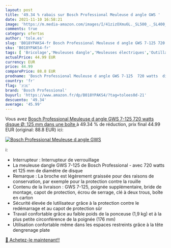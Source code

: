 ```yaml
---
layout: post
title: '49.34 % rabais sur Bosch Professional Meuleuse d angle GWS '
date: 2021-11-10 16:58:21
image: 'https://m.media-amazon.com/images/I/41zizOXmu6L._SL500_._SL400_.jpg'
comments: true
category: ofertas
author: 'tole.es'
slug: 'B018YPAKS4-fr Bosch Professional Meuleuse d angle GWS 7-125 720 watts...'
sku: 'B018YPAKS4-fr'
tags: [ 'Bricolage','Meuleuses dangle','Meuleuses électriques','Outillage à main et électroportatif','Outillage électroportatif','bosch professional', ]
actualPrice: 44.99 EUR
currency: EUR
price: 44.99
comparePrice: 88.8 EUR
prodname: 'Bosch Professional Meuleuse d angle GWS 7-125  720 watts  disque Ø: 125 mm  dans une boîte '
country: 'fr'
flag: '🇫🇷'
brand: 'Bosch Professional'
buyurl: 'https://www.amazon.fr/dp/B018YPAKS4/?tag=tolees0d-21'
descuento: '49.34'
average: '45.99'
---
```


Vous avez [Bosch Professional Meuleuse d angle GWS 7-125  720 watts  disque Ø: 125 mm  dans une boîte ](https://www.amazon.fr/dp/B018YPAKS4/?tag=tolees0d-21)  à  49.34 % de réduction, prix final  44.99 EUR (original: 88.8 EUR) ici:

[![Bosch Professional Meuleuse d angle GWS ](https://m.media-amazon.com/images/I/41zizOXmu6L._SL500_._SL400_.jpg)](https://www.amazon.fr/dp/B018YPAKS4/?tag=tolees0d-21)

ℹ️:

- Interrupteur : Interrupteur de verrouillage
- La meuleuse dangle GWS 7-125 de Bosch Professional - avec 720 watts et 125 mm de diamètre de disque
- Remarque : La broche est légèrement graissée pour des raisons de conservation, par exemple pour la protection contre la rouille
- Contenu de la livraison : GWS 7-125, poignée supplémentaire, bride de montage, capot de protection, écrou de serrage, clé à deux trous, boîte en carton
- Sécurité élevée de lutilisateur grâce à la protection contre le redémarrage et au capot de protection sûr
- Travail confortable grâce au faible poids de la ponceuse (1,9 kg) et à la plus petite circonférence de la poignée (176 mm)
- Utilisation confortable même dans les espaces restreints grâce à la tête dengrenage plate

[🛒 Achetez-le maintenant!!](https://www.amazon.fr/dp/B018YPAKS4/?tag=tolees0d-21)
